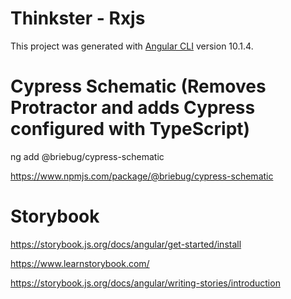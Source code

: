 # Thinkster - Rxjs

This project was generated with [Angular CLI](https://github.com/angular/angular-cli) version 10.1.4.

# Cypress Schematic (Removes Protractor and adds Cypress configured with TypeScript)

ng add @briebug/cypress-schematic

https://www.npmjs.com/package/@briebug/cypress-schematic

# Storybook

https://storybook.js.org/docs/angular/get-started/install

https://www.learnstorybook.com/

https://storybook.js.org/docs/angular/writing-stories/introduction
